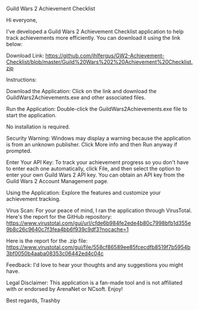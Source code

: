 Guild Wars 2 Achievement Checklist

Hi everyone,

I've developed a Guild Wars 2 Achievement Checklist application to help track achievements more efficiently. You can download it using the link below:

Download Link: https://github.com/jhlfergus/GW2-Achievement-Checklist/blob/master/Guild%20Wars%202%20Achievement%20Checklist.zip

Instructions:

Download the Application: Click on the link and download the GuildWars2Achievements.exe and other associated files.

Run the Application: Double-click the GuildWars2Achievements.exe file to start the application.

No installation is required.

Security Warning: Windows may display a warning because the application is from an unknown publisher. Click More info and then Run anyway if prompted.

Enter Your API Key: To track your achievement progress so you don't have to enter each one automatically, click File, and then select the option to enter your own Guild Wars 2 API key. You can obtain an API key from the Guild Wars 2 Account Management page.

Using the Application: Explore the features and customize your achievement tracking.

Virus Scan: For your peace of mind, I ran the application through VirusTotal. Here's the report for the GitHub repository: https://www.virustotal.com/gui/url/cfde6b984fe2ede4b80c7998bfb1d355e9b8c26c9640c7f3fea4bb6f939c9df3?nocache=1

Here is the report for the .zip file: https://www.virustotal.com/gui/file/558cf86589ee85fcecdfb8519f7b5954b3bf0050b4aaba08353c06442ed4c04c

Feedback: I'd love to hear your thoughts and any suggestions you might have.

Legal Disclaimer: This application is a fan-made tool and is not affiliated with or endorsed by ArenaNet or NCsoft. Enjoy!

Best regards, Trashby
